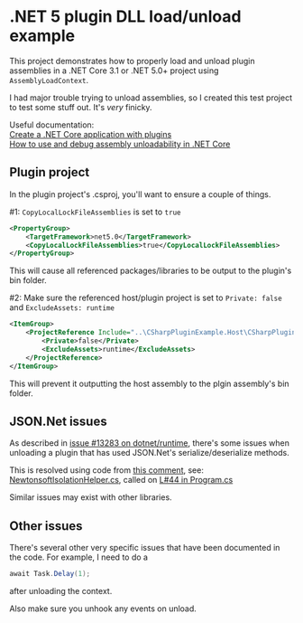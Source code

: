 # .NET 5 plugin DLL load/unload example
This project demonstrates how to properly load and unload plugin assemblies in a .NET Core 3.1 or .NET 5.0+ project using `AssemblyLoadContext`.

I had major trouble trying to unload assemblies, so I created this test project to test some stuff out. It's *very* finicky.

Useful documentation:  
[Create a .NET Core application with plugins](https://docs.microsoft.com/en-us/dotnet/core/tutorials/creating-app-with-plugin-support)  
[How to use and debug assembly unloadability in .NET Core](https://docs.microsoft.com/en-us/dotnet/standard/assembly/unloadability)

## Plugin project
In the plugin project's .csproj, you'll want to ensure a couple of things.

#1: `CopyLocalLockFileAssemblies` is set to `true`
```xml
<PropertyGroup>
	<TargetFramework>net5.0</TargetFramework>
	<CopyLocalLockFileAssemblies>true</CopyLocalLockFileAssemblies>
</PropertyGroup>
```
This will cause all referenced packages/libraries to be output to the plugin's bin folder.

#2: Make sure the referenced host/plugin project is set to `Private: false` and `ExcludeAssets: runtime`
```xml
<ItemGroup>
	<ProjectReference Include="..\CSharpPluginExample.Host\CSharpPluginExample.Host.csproj">
		<Private>false</Private>
		<ExcludeAssets>runtime</ExcludeAssets>
	</ProjectReference>
</ItemGroup>
```
This will prevent it outputting the host assembly to the plgin assembly's bin folder.

## JSON.Net issues
As described in [issue #13283 on dotnet/runtime](https://github.com/dotnet/runtime/issues/13283), there's some issues when unloading a plugin that has used JSON.Net's serialize/deserialize methods.

This is resolved using code from [this comment](https://github.com/dotnet/runtime/issues/13283#issuecomment-686400972), see: [NewtonsoftIsolationHelper.cs](https://github.com/Rene-Sackers/CSharpPluginExample/blob/master/src/CSharpPluginExample/CSharpPluginExample.Host/Helpers/NewtonsoftIsolationHelper.cs), called on [L#44 in Program.cs](https://github.com/Rene-Sackers/CSharpPluginExample/blob/master/src/CSharpPluginExample/CSharpPluginExample.Host/Program.cs#L44)

Similar issues may exist with other libraries.

## Other issues
There's several other very specific issues that have been documented in the code. For example, I need to do a
```csharp
await Task.Delay(1);
```
after unloading the context.

Also make sure you unhook any events on unload.